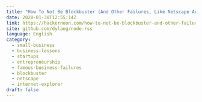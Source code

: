 ```yaml
---
title: "How To Not Be Blockbuster (And Other Failures, Like Netscape And Sears)"
date: 2020-01-30T12:55:14Z
link: https://hackernoon.com/how-to-not-be-blockbuster-and-other-failures-like-netscape-and-sears-qagx31sb?source=rss&utm_medium=RSS&utm_source=news.12bit.vn
site: github.com/dylang/node-rss
language: English
category:
  - small-business
  - business-lessons
  - startups
  - entrepreneurship
  - famous-business-failures
  - blockbuster
  - netscape
  - internet-explorer
draft: false
---
```

